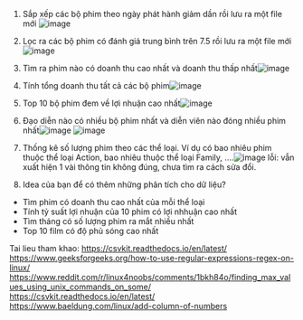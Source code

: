 1. Sắp xếp các bộ phim theo ngày phát hành giảm dần rồi lưu ra một file mới
   ![image](https://github.com/user-attachments/assets/f9d9ae69-876f-421e-825c-5910ce11d2d7)

2. Lọc ra các bộ phim có đánh giá trung bình trên 7.5 rồi lưu ra một file mới![image](https://github.com/user-attachments/assets/f6aa98f2-04e1-4b47-af04-e36e5e4b4d77)

3. Tìm ra phim nào có doanh thu cao nhất và doanh thu thấp nhất![image](https://github.com/user-attachments/assets/a9820f60-d3fe-47e4-8ee6-558108605cc8)

4. Tính tổng doanh thu tất cả các bộ phim![image](https://github.com/user-attachments/assets/be7c53ad-1a2e-4b9d-978a-4b3e2f694f75)

5. Top 10 bộ phim đem về lợi nhuận cao nhất![image](https://github.com/user-attachments/assets/63bdb813-9d2a-4576-9087-cdf1659b914d)


6. Đạo diễn nào có nhiều bộ phim nhất và diễn viên nào đóng nhiều phim nhất![image](https://github.com/user-attachments/assets/840a88dd-e6a7-47ed-bd77-fec93f479a4a)
![image](https://github.com/user-attachments/assets/8c28633c-0281-4803-ac80-3da8220d87c1)


7. Thống kê số lượng phim theo các thể loại. Ví dụ có bao nhiêu phim thuộc thể loại Action, bao nhiêu thuộc thể loại Family, ….![image](https://github.com/user-attachments/assets/1c023b56-a99a-4625-ab00-17ba211a6680) 
lỗi: vẫn xuất hiện 1 vài thông tin không đúng, chưa tìm ra cách sửa đổi.
8. Idea của bạn để có thêm những phân tích cho dữ liệu?
- Tìm phim có doanh thu cao nhất của mỗi thể loại
- Tính tỷ suất lợi nhuận của 10 phim có lợi nhhuận cao nhất
- Tìm tháng có số lượng phim ra mắt nhiều nhất
- Top 10 film có độ phủ sóng cao nhất

Tai lieu tham khao: 
https://csvkit.readthedocs.io/en/latest/
https://www.geeksforgeeks.org/how-to-use-regular-expressions-regex-on-linux/
https://www.reddit.com/r/linux4noobs/comments/1bkh84o/finding_max_values_using_unix_commands_on_some/
https://csvkit.readthedocs.io/en/latest/
https://www.baeldung.com/linux/add-column-of-numbers

